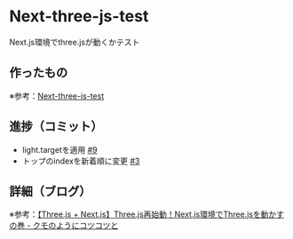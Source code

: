 # Next-three-js-test

Next.js環境でthree.jsが動くかテスト

## 作ったもの

※参考：[Next-three-js-test](https://next-three-js-test.vercel.app/)

## 進捗（コミット）

- light.targetを適用 [#9](https://github.com/ryo-i/next-three-js-test/issues/9)
- トップのindexを新着順に変更 [#3](https://github.com/ryo-i/next-three-js-test/issues/3)

## 詳細（ブログ）

※参考：[【Three.js + Next.js】Three.js再始動！Next.js環境でThree.jsを動かすの巻 - クモのようにコツコツと](https://www.i-ryo.com/entry/2022/11/15/133243)